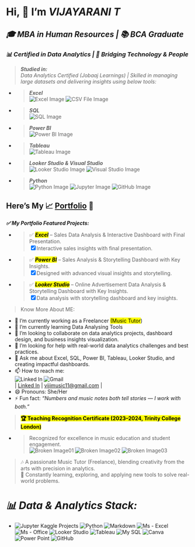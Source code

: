 <h1 class="code-line" data-line-start=0 data-line-end=1 ><a id="Hi___Im_VIJAYARANI_T_0"></a>Hi, 👋  I’m <em>VIJAYARANI T</em></h1>
<h2 class="code-line" data-line-start=1 data-line-end=2 ><a id="___MBA_in_Human_Resources___BCA_Graduate__1"></a><em>🎓  MBA in Human Resources | 📚 BCA Graduate</em></h2>
<h3 class="code-line" data-line-start=2 data-line-end=3 ><a id="__Certified_in_Data_Analytics___Bridging_Technology__People__2"></a><em>📊 Certified in Data Analytics | 🤝 Bridging Technology &amp; People</em></h3>
<blockquote>
<p class="has-line-data" data-line-start="3" data-line-end="5"><strong><em>Studied in:</em></strong><br>
<em>Data Analytics Certified (Jobaaj Learnings) | Skilled in managing large datasets and delivering insights using below tools:</em></p>
</blockquote>
<ul>
<li class="has-line-data" data-line-start="5" data-line-end="7">
<blockquote>
<p class="has-line-data" data-line-start="5" data-line-end="7"><strong><em>Excel</em></strong><br>
<img src="https://img.icons8.com/?size=48&amp;id=DqL6HmxuqMzX&amp;format=png" alt="Excel Image"> <img src="https://img.icons8.com/?size=48&amp;id=107445&amp;format=png" alt="CSV File Image"></p>
</blockquote>
</li>
<li class="has-line-data" data-line-start="7" data-line-end="9">
<blockquote>
<p class="has-line-data" data-line-start="7" data-line-end="9"><strong><em>SQL</em></strong><br>
<img src="https://img.icons8.com/?size=80&amp;id=VXrhJ3LqtY7e&amp;format=png" alt="SQL Image"></p>
</blockquote>
</li>
<li class="has-line-data" data-line-start="9" data-line-end="11">
<blockquote>
<p class="has-line-data" data-line-start="9" data-line-end="11"><strong><em>Power BI</em></strong><br>
<img src="https://img.icons8.com/?size=48&amp;id=Ny0t2MYrJ70p&amp;format=png" alt="Power BI Image"></p>
</blockquote>
</li>
<li class="has-line-data" data-line-start="11" data-line-end="13">
<blockquote>
<p class="has-line-data" data-line-start="11" data-line-end="13"><strong><em>Tableau</em></strong><br>
<img src="https://img.icons8.com/?size=48&amp;id=9Kvi1p1F0tUo&amp;format=png" alt="Tableau Image"></p>
</blockquote>
</li>
<li class="has-line-data" data-line-start="13" data-line-end="15">
<blockquote>
<p class="has-line-data" data-line-start="13" data-line-end="15"><strong><em>Looker Studio &amp; Visual Studio</em></strong><br>
<img src="https://img.icons8.com/?size=48&amp;id=SruJhzn0nnLl&amp;format=png" alt="Looker Studio Image"> <img src="https://img.icons8.com/?size=48&amp;id=ezj3zaVtImPg&amp;format=png" alt="Visual Studio Image"></p>
</blockquote>
</li>
<li class="has-line-data" data-line-start="15" data-line-end="18">
<blockquote>
<p class="has-line-data" data-line-start="15" data-line-end="17"><strong><em>Python</em></strong><br>
<img src="https://img.icons8.com/?size=80&amp;id=hGdCwhSHUe6L&amp;format=png" alt="Python Image"> <img src="https://img.icons8.com/?size=48&amp;id=J0SgMWzAxqFj&amp;format=png" alt="Jupyter Image"> <img src="https://img.icons8.com/?size=80&amp;id=efFfwotdkiU5&amp;format=png" alt="GitHub Image"></p>
</blockquote>
</li>
</ul>
<h2 class="code-line" data-line-start=18 data-line-end=19 ><a id="Heres_My__PortfoliohttpsgithubcomVijayarani146__18"></a>Here’s My 📈 <a href="https://github.com/Vijayarani146/">Portfolio</a> 🚀</h2>
<p class="has-line-data" data-line-start="19" data-line-end="20"><strong><em>✅ My Portfolio Featured Projects:</em></strong></p>
<ul>
<li class="has-line-data" data-line-start="20" data-line-end="22">
<blockquote>
<p class="has-line-data" data-line-start="20" data-line-end="22">✅ <mark><strong><em>Excel</em></strong></mark> – Sales Data Analysis &amp; Interactive Dashboard with Final Presentation.<br>
<input type="checkbox" id="checkbox93" checked="true"><label for="checkbox93">Interactive sales insights with final presentation.</label></p>
</blockquote>
</li>
<li class="has-line-data" data-line-start="22" data-line-end="24">
<blockquote>
<p class="has-line-data" data-line-start="22" data-line-end="24">✅ <mark><strong><em>Power BI</em></strong></mark> – Sales Analysis &amp; Storytelling Dashboard with Key Insights.<br>
<input type="checkbox" id="checkbox94" checked="true"><label for="checkbox94">Designed with advanced visual insights and storytelling.</label></p>
</blockquote>
</li>
<li class="has-line-data" data-line-start="24" data-line-end="26">
<blockquote>
<p class="has-line-data" data-line-start="24" data-line-end="26">✅ <mark><strong><em>Looker Studio</em></strong></mark> – Online Advertisement Data Analysis &amp; Storytelling Dashboard with Key Insights.<br>
<input type="checkbox" id="checkbox95" checked="true"><label for="checkbox95">Data analysis with storytelling dashboard and key insights.</label></p>
</blockquote>
</li>
</ul>
<blockquote>
<p class="has-line-data" data-line-start="26" data-line-end="27">Know More About ME:</p>
</blockquote>
<ul>
<li class="has-line-data" data-line-start="27" data-line-end="28">🔭 I’m currently working as a Freelancer <mark>(Music Tutor</mark>)</li>
<li class="has-line-data" data-line-start="28" data-line-end="29">🌱 I’m currently learning Data Analysing Tools</li>
<li class="has-line-data" data-line-start="29" data-line-end="30">👯 I’m looking to collaborate on data analytics projects, dashboard design, and business insights visualization.</li>
<li class="has-line-data" data-line-start="30" data-line-end="31">🤔 I’m looking for help with real-world data analytics challenges and best practices.</li>
<li class="has-line-data" data-line-start="31" data-line-end="32">💬 Ask me about Excel, SQL, Power BI, Tableau, Looker Studio, and creating impactful dashboards.</li>
<li class="has-line-data" data-line-start="32" data-line-end="35">📫 How to reach me:<br>
<img src="https://img.shields.io/badge/LinkedIn-0077B5?style=for-the-badge&amp;logo=linkedin&amp;logoColor=white" alt="Linked In"> <img src="https://img.icons8.com/?size=48&amp;id=tnnUFgHrPmR0&amp;format=gif" alt="Gmail"><br>
| <a href="https://www.linkedin.com/in/vijayarani-t-432410296">Linked In</a> | <a href="mailto:vijimusic11@gmail.com">vijimusic11@gmail.com</a> |</li>
<li class="has-line-data" data-line-start="35" data-line-end="36">😄 Pronouns: She/Her</li>
<li class="has-line-data" data-line-start="36" data-line-end="37">⚡ Fun fact:  <em>“Numbers and music notes both tell stories — I work with both.”</em></li>
</ul>
<blockquote>
<p class="has-line-data" data-line-start="37" data-line-end="38"><mark><strong>🏆 Teaching Recognition Certificate (2023–2024, Trinity College London)</strong></mark></p>
</blockquote>
<ul>
<li class="has-line-data" data-line-start="38" data-line-end="40">
<blockquote>
<p class="has-line-data" data-line-start="38" data-line-end="40">Recognized for excellence in music education and student engagement.<br>
<img src="https://img.icons8.com/?size=64&amp;id=GhW2WaIXIUpW&amp;format=gif" alt="Broken Image01"> <img src="https://cdn-icons-png.flaticon.com/128/9107/9107997.png" alt="Broken Image02"> <img src="https://img.icons8.com/?size=64&amp;id=B5syJ0hdx7fv&amp;format=gif" alt="Broken Image03"></p>
</blockquote>
</li>
</ul>
<blockquote>
<p class="has-line-data" data-line-start="40" data-line-end="42">🎶 A passionate Music Tutor (Freelance), blending creativity from the arts with precision in analytics.<br>
🚀 Constantly learning, exploring, and applying new tools to solve real-world problems.</p>
</blockquote>
<h1 class="code-line" data-line-start=42 data-line-end=43 ><a id="_Data__Analytics_Stack_42"></a><strong><em>📊 Data &amp; Analytics Stack:</em></strong></h1>
<ul>
<li class="has-line-data" data-line-start="43" data-line-end="44"><img src="https://img.shields.io/badge/Kaggle-20BEFF?style=for-the-badge&amp;logo=Kaggle&amp;logoColor=white" alt="Jupyter Kaggle Projects">  <img src="https://img.shields.io/badge/Python-3776AB?style=for-the-badge&amp;logo=python&amp;logoColor=white" alt="Python"> <img src="https://img.shields.io/badge/Markdown-000000?style=for-the-badge&amp;logo=markdown&amp;logoColor=white" alt="Markdown"> <img src="https://img.shields.io/badge/Microsoft_Excel-217346?style=for-the-badge&amp;logo=microsoft-excel&amp;logoColor=white" alt="Ms - Excel"> <img src="https://img.shields.io/badge/Microsoft_Office-D83B01?style=for-the-badge&amp;logo=microsoft-office&amp;logoColor=white" alt="Ms - Office"> <img src="https://img.shields.io/badge/Google%20Analytics-E37400?style=for-the-badge&amp;logo=google%20analytics&amp;logoColor=white" alt="Looker Studio"> <img src="https://img.shields.io/badge/Tableau-E97627?style=for-the-badge&amp;logo=Tableau&amp;logoColor=white" alt="Tableau"> <img src="https://img.shields.io/badge/MySQL-005C84?style=for-the-badge&amp;logo=mysql&amp;logoColor=white" alt="My SQL"> <img src="https://img.shields.io/badge/Canva-%2300C4CC.svg?&amp;style=for-the-badge&amp;logo=Canva&amp;logoColor=white" alt="Canva"> <img src="https://img.shields.io/badge/Microsoft_PowerPoint-B7472A?style=for-the-badge&amp;logo=microsoft-powerpoint&amp;logoColor=white" alt="Power Point"> <img src="https://img.shields.io/badge/GitHub-100000?style=for-the-badge&amp;logo=github&amp;logoColor=white" alt="GitHub"></li>
</ul>
